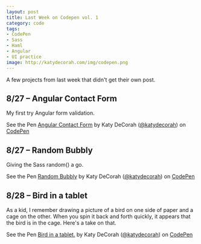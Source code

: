 ```yaml
---
layout: post
title: Last Week on Codepen vol. 1
category: code
tags:
- CodePen
- Sass
- Haml
- Angular
- UI practice
image: http://katydecorah.com/img/codepen.png
---
```


A few projects from last week that didn't get their own post.

## 8/27 &ndash; Angular Contact Form
My first try Angular form validation.
<p data-height="550" data-theme-id="97" data-slug-hash="IiDKe" data-user="katydecorah" data-default-tab="result" class='codepen'>See the Pen <a href='http://codepen.io/katydecorah/pen/IiDKe'>Angular Contact Form</a> by Katy DeCorah (<a href='http://codepen.io/katydecorah'>@katydecorah</a>) on <a href='http://codepen.io'>CodePen</a></p>

## 8/27 &ndash; Random Bubbly
Giving the Sass random() a go.
<p data-height="500" data-theme-id="97" data-slug-hash="xbtch" data-user="katydecorah" data-default-tab="result" class='codepen'>See the Pen <a href='http://codepen.io/katydecorah/pen/xbtch'>Random Bubbly</a> by Katy DeCorah (<a href='http://codepen.io/katydecorah'>@katydecorah</a>) on <a href='http://codepen.io'>CodePen</a></p>

## 8/28 &ndash; Bird in a tablet
As a kid, I remember drawing a picture of a bird on one side of paper and a cage on the other. When you spin it back and forth quickly, it appears that the bird is in the cage. Here's a take on that.
<p data-height="500" data-theme-id="97" data-slug-hash="DHCJg" data-user="katydecorah" data-default-tab="result" class='codepen'>See the Pen <a href='http://codepen.io/katydecorah/pen/DHCJg'>Bird in a tablet.</a> by Katy DeCorah (<a href='http://codepen.io/katydecorah'>@katydecorah</a>) on <a href='http://codepen.io'>CodePen</a></p>
